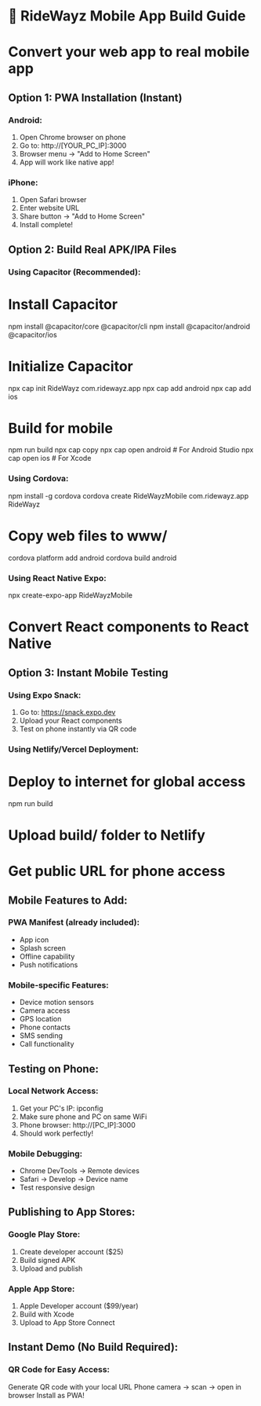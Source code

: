# 📱 RideWayz Mobile App Build Guide
# Convert your web app to real mobile app

## Option 1: PWA Installation (Instant)
### Android:
1. Open Chrome browser on phone
2. Go to: http://[YOUR_PC_IP]:3000
3. Browser menu → "Add to Home Screen"
4. App will work like native app!

### iPhone:
1. Open Safari browser
2. Enter website URL
3. Share button → "Add to Home Screen"
4. Install complete!

## Option 2: Build Real APK/IPA Files
### Using Capacitor (Recommended):

# Install Capacitor
npm install @capacitor/core @capacitor/cli
npm install @capacitor/android @capacitor/ios

# Initialize Capacitor
npx cap init RideWayz com.ridewayz.app
npx cap add android
npx cap add ios

# Build for mobile
npm run build
npx cap copy
npx cap open android  # For Android Studio
npx cap open ios      # For Xcode

### Using Cordova:
npm install -g cordova
cordova create RideWayzMobile com.ridewayz.app RideWayz
# Copy web files to www/
cordova platform add android
cordova build android

### Using React Native Expo:
npx create-expo-app RideWayzMobile
# Convert React components to React Native

## Option 3: Instant Mobile Testing
### Using Expo Snack:
1. Go to: https://snack.expo.dev
2. Upload your React components
3. Test on phone instantly via QR code

### Using Netlify/Vercel Deployment:
# Deploy to internet for global access
npm run build
# Upload build/ folder to Netlify
# Get public URL for phone access

## Mobile Features to Add:
### PWA Manifest (already included):
- App icon
- Splash screen
- Offline capability
- Push notifications

### Mobile-specific Features:
- Device motion sensors
- Camera access
- GPS location
- Phone contacts
- SMS sending
- Call functionality

## Testing on Phone:
### Local Network Access:
1. Get your PC's IP: ipconfig
2. Make sure phone and PC on same WiFi
3. Phone browser: http://[PC_IP]:3000
4. Should work perfectly!

### Mobile Debugging:
- Chrome DevTools → Remote devices
- Safari → Develop → Device name
- Test responsive design

## Publishing to App Stores:
### Google Play Store:
1. Create developer account ($25)
2. Build signed APK
3. Upload and publish

### Apple App Store:
1. Apple Developer account ($99/year)
2. Build with Xcode
3. Upload to App Store Connect

## Instant Demo (No Build Required):
### QR Code for Easy Access:
Generate QR code with your local URL
Phone camera → scan → open in browser
Install as PWA!